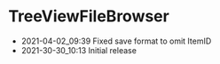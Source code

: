 # TreeViewFileBrowser

- 2021-04-02_09:39  Fixed save format to omit ItemID
- 2021-30-30_10:13  Initial release
